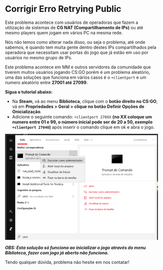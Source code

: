 # Corrigir Erro Retrying Public

Este problema acontece com usuários de operadoras que fazem a utilização de sistemas de **CG NAT \(Compartilhamento de IPs\)** ou até mesmo players quem jogam em vários PC na mesma rede.

Nós não temos como alterar nada disso, ou seja o problema, até onde sabemos, é quando tem muita gente dentro destes IPs compartilhados pela operadora que necessitam usar portas do jogo que já estão em uso por usuários no mesmo grupo de IPs.

Este problema acontece em MM e outros servidores da comunidade que tiverem muitos usuários jogando CS:GO porém é um problema aleatório, uma das soluções que funciona em vários casos é o `+clientport` e um numero aleatório entre **27001 até 27099**.

**Sigua o tutorial abaixo:** 

* Na **Steam**, vá ao menu **Biblioteca**, clique com o **botão direito no CS:GO**, vá em **Propriedades &gt; Geral &gt; clique no botão Definir Opções de Onicialização**.
* Adicione o seguinte comando: `+clientport 270XX` **\(no XX coloque um numero entre 01 e 99, o número inicial pode ser de 20 a 50, exemplo `+clientport 27040`\)** após inserir o comando clique em ok e abra o jogo.

![](../../.gitbook/assets/image%20%288%29.png)

_**OBS: Esta solução só funciona ao inicializar o jogo através do menu Biblioteca, fazer com jogo já aberto não funciona.**_

Tendo qualquer dúvida, problema não hesite em nos contatar!

